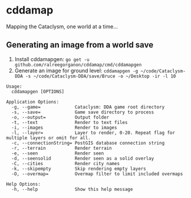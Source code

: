 # cddamap

Mapping the Cataclysm, one world at a time...

## Generating an image from a world save
 
1. Install cddamapgen: `go get -u github.com/ralreegorganon/cddamap/cmd/cddamapgen`
2. Generate an image for ground level: `cddamapgen -g ~/code/Cataclysm-DDA -s ~/code/Cataclysm-DDA/save/Bruce -o ~/Desktop -ir -l 10`

```
Usage:
  cddamapgen [OPTIONS]

Application Options:
  -g, --game=             Cataclysm: DDA game root directory
  -s, --save=             Game save directory to process
  -o, --output=           Output folder
  -t, --text              Render to text files
  -i, --images            Render to images
  -l, --layer=            Layer to render, 0-20. Repeat flag for multiple layers or omit for all.
  -c, --connectionString= PostGIS database connection string
  -r, --terrain           Render terrain
  -e, --seen              Render seen
  -d, --seensolid         Render seen as a solid overlay
  -C, --cities            Render city names
  -k, --skipempty         Skip rendering empty layers
  -O, --overmap=          Overmap filter to limit included overmaps

Help Options:
  -h, --help              Show this help message
```